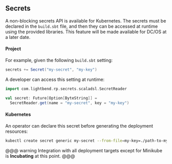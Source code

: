 ## Secrets

A non-blocking secrets API is available for Kubernetes. The secrets must be declared in the `build.sbt` file, and then they can be accessed at runtime using the provided libraries. This feature will be made available for DC/OS at a later date.

#### Project

For example, given the following `build.sbt` setting:

```sbt
secrets += Secret("my-secret", "my-key")
```

A developer can access this setting at runtime:

```scala
import com.lightbend.rp.secrets.scaladsl.SecretReader

val secret: Future[Option[ByteString]] =
  SecretReader.get(name = "my-secret", key = "my-key")
```

#### Kubernetes

An operator can declare this secret before generating the deployment resources:

```bash
kubectl create secret generic my-secret --from-file=my-key=./path-to-my-secret-file
```

<link rel="stylesheet" type="text/css" href="../css/custom.css">

@@@ warning
Integration with all deployment targets except for Minikube is **Incubating** at this point.
@@@
